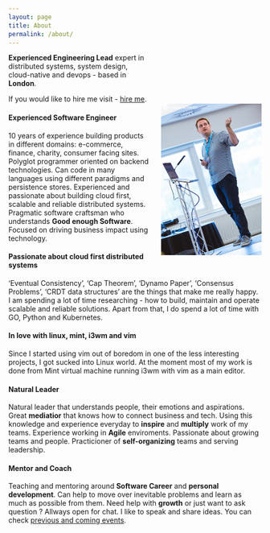 ```yaml
---
layout: page
title: About
permalink: /about/
---
```


<img src="/images/swansea_michal_franc.jpg" width="200" style="float: right; margin-top: 100px; margin-left: 20px;"/>

**Experienced Engineering Lead** expert in distributed systems, system design, cloud-native and devops - based in **London**. 

If you would like to hire me visit - [hire me](/hire-me).

#### Experienced Software Engineer
10 years of experience building products in different domains: e-commerce, finance, charity, consumer facing sites.
Polyglot programmer oriented on backend technologies. Can code in many languages using different paradigms and persistence stores. Experienced and passionate about building cloud first, scalable and reliable distributed systems. Pragmatic software craftsman who understands **Good enough Software**. Focused on driving business impact using technology.

#### Passionate about cloud first distributed systems
‘Eventual Consistency’, ‘Cap Theorem’, ‘Dynamo Paper’, ‘Consensus Problems’, ‘CRDT data structures’ are the things that make me really happy. I am spending a lot of time researching - how to build, maintain and operate scalable and reliable solutions. Apart from that, I do spend a lot of time with GO, Python and Kubernetes.

#### In love with linux, mint, i3wm and vim
Since I started using vim out of boredom in one of the less interesting projects, I got sucked into Linux world. At the moment most of my work is done from Mint virtual machine running i3wm with vim as a main editor.


#### Natural Leader
Natural leader that understands people, their emotions and aspirations. Great **mediatior** that knows how to connect business and tech. Using this knowledge and experience everyday to **inspire** and **multiply** work of my teams. Experience working in **Agile** enviroments. Passionate about growing teams and people. Practicioner of **self-organizing** teams and serving leadership.

#### Mentor and Coach
Teaching and mentoring around **Software Career** and **personal development**. Can help to move over inevitable problems and learn as much as possible from them. Need help with **growth** or just want to ask question ? Allways open for chat. I like to speak and share ideas. You can check [previous and coming events](/speaking).
